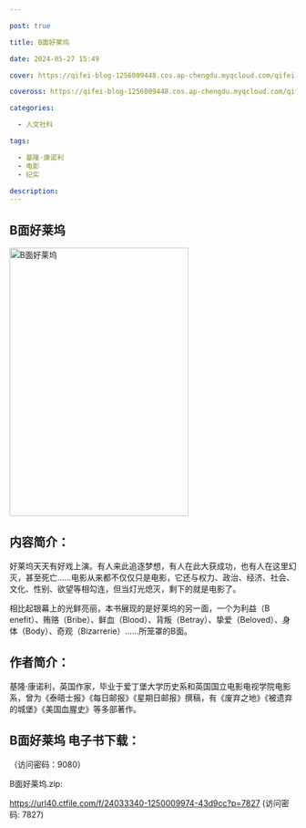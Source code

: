 ```yaml
---

post: true

title: B面好莱坞

date: 2024-05-27 15:49

cover: https://qifei-blog-1256009448.cos.ap-chengdu.myqcloud.com/qifei-blog/66040c6e9f345e8d03a9bd46.jpg

coveross: https://qifei-blog-1256009448.cos.ap-chengdu.myqcloud.com/qifei-blog/66040c6e9f345e8d03a9bd46.jpg

categories:

  - 人文社科

tags:

  - 基隆·康诺利
  - 电影
  - 纪实

description:
---
```


## B面好莱坞
<img alt="B面好莱坞 " class="aligncenter loaded" data-was-processed="true" decoding="async" fetchpriority="high" height="471" src="https://qifei-blog-1256009448.cos.ap-chengdu.myqcloud.com/qifei-blog/66040c6e9f345e8d03a9bd46.jpg" style="cursor: zoom-in;" width="314"/>

## 内容简介：

好莱坞天天有好戏上演。有人来此追逐梦想，有人在此大获成功，也有人在这里幻灭，甚至死亡……电影从来都不仅仅只是电影，它还与权力、政治、经济、社会、文化、性别、欲望等相勾连，但当灯光熄灭，剩下的就是电影了。

相比起银幕上的光鲜亮丽，本书展现的是好莱坞的另一面，一个为利益（B enefit）、贿赂（Bribe）、鲜血（Blood）、背叛（Betray）、挚爱（Beloved）、身体（Body）、奇观（Bizarrerie）……所笼罩的B面。

## 作者简介：

基隆·康诺利，英国作家，毕业于爱丁堡大学历史系和英国国立电影电视学院电影系，曾为《泰晤士报》《每日邮报》《星期日邮报》撰稿，有《废弃之地》《被遗弃的城堡》《美国血腥史》等多部著作。

## B面好莱坞 电子书下载：

 （访问密码：9080）

B面好莱坞.zip: 

https://url40.ctfile.com/f/24033340-1250009974-43d9cc?p=7827 (访问密码: 7827)
